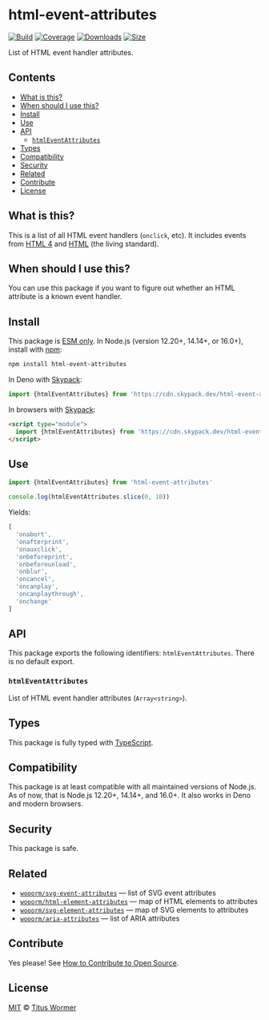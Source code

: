 # html-event-attributes

[![Build][build-badge]][build]
[![Coverage][coverage-badge]][coverage]
[![Downloads][downloads-badge]][downloads]
[![Size][size-badge]][size]

List of HTML event handler attributes.

## Contents

*   [What is this?](#what-is-this)
*   [When should I use this?](#when-should-i-use-this)
*   [Install](#install)
*   [Use](#use)
*   [API](#api)
    *   [`htmlEventAttributes`](#htmleventattributes)
*   [Types](#types)
*   [Compatibility](#compatibility)
*   [Security](#security)
*   [Related](#related)
*   [Contribute](#contribute)
*   [License](#license)

## What is this?

This is a list of all HTML event handlers (`onclick`, etc).
It includes events from [HTML 4][html4] and [HTML][] (the living standard).

## When should I use this?

You can use this package if you want to figure out whether an HTML attribute is
a known event handler.

## Install

This package is [ESM only][esm].
In Node.js (version 12.20+, 14.14+, or 16.0+), install with [npm][]:

```sh
npm install html-event-attributes
```

In Deno with [Skypack][]:

```js
import {htmlEventAttributes} from 'https://cdn.skypack.dev/html-event-attributes@2?dts'
```

In browsers with [Skypack][]:

```html
<script type="module">
  import {htmlEventAttributes} from 'https://cdn.skypack.dev/html-event-attributes@2?min'
</script>
```

## Use

```js
import {htmlEventAttributes} from 'html-event-attributes'

console.log(htmlEventAttributes.slice(0, 10))
```

Yields:

```js
[
  'onabort',
  'onafterprint',
  'onauxclick',
  'onbeforeprint',
  'onbeforeunload',
  'onblur',
  'oncancel',
  'oncanplay',
  'oncanplaythrough',
  'onchange'
]
```

## API

This package exports the following identifiers: `htmlEventAttributes`.
There is no default export.

### `htmlEventAttributes`

List of HTML event handler attributes (`Array<string>`).

## Types

This package is fully typed with [TypeScript][].

## Compatibility

This package is at least compatible with all maintained versions of Node.js.
As of now, that is Node.js 12.20+, 14.14+, and 16.0+.
It also works in Deno and modern browsers.

## Security

This package is safe.

## Related

*   [`wooorm/svg-event-attributes`](https://github.com/wooorm/svg-event-attributes)
    — list of SVG event attributes
*   [`wooorm/html-element-attributes`](https://github.com/wooorm/html-element-attributes)
    — map of HTML elements to attributes
*   [`wooorm/svg-element-attributes`](https://github.com/wooorm/svg-element-attributes)
    — map of SVG elements to attributes
*   [`wooorm/aria-attributes`](https://github.com/wooorm/aria-attributes)
    — list of ARIA attributes

## Contribute

Yes please!
See [How to Contribute to Open Source][contribute].

## License

[MIT][license] © [Titus Wormer][author]

<!-- Definition -->

[build-badge]: https://github.com/wooorm/html-event-attributes/workflows/main/badge.svg

[build]: https://github.com/wooorm/html-event-attributes/actions

[coverage-badge]: https://img.shields.io/codecov/c/github/wooorm/html-event-attributes.svg

[coverage]: https://codecov.io/github/wooorm/html-event-attributes

[downloads-badge]: https://img.shields.io/npm/dm/html-event-attributes.svg

[downloads]: https://www.npmjs.com/package/html-event-attributes

[size-badge]: https://img.shields.io/bundlephobia/minzip/html-event-attributes.svg

[size]: https://bundlephobia.com/result?p=html-event-attributes

[npm]: https://docs.npmjs.com/cli/install

[skypack]: https://www.skypack.dev

[license]: license

[author]: https://wooorm.com

[esm]: https://gist.github.com/sindresorhus/a39789f98801d908bbc7ff3ecc99d99c

[typescript]: https://www.typescriptlang.org

[contribute]: https://opensource.guide/how-to-contribute/

[html4]: https://www.w3.org/TR/html4/index/attributes.html

[html]: https://html.spec.whatwg.org/multipage/indices.html
